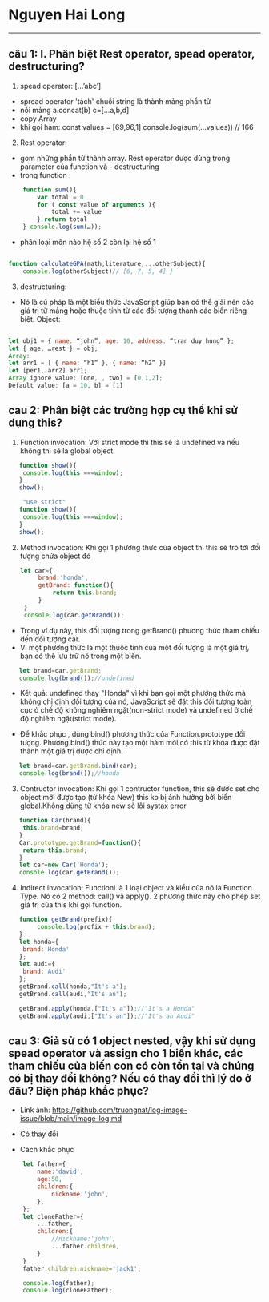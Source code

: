 # Nguyen Hai Long
---
## câu 1: I.	Phân biệt Rest operator, spead operator, destructuring?
  1. spead operator:  […’abc’]
-  spread operator 'tách' chuỗi string là thành mảng phần tử
- nối mảng   a.concat(b)    c=[…a,b,d]
- copy Array
- khi gọi hàm:  const values = [69,96,1] 
console.log(sum(...values)) // 166
2. Rest operator: 
- gom những phần tử thành array. Rest operator được dùng trong parameter của function và - destructuring
- trong function :
```Javascript
    function sum(){ 
        var total = 0 
        for ( const value of arguments ){ 
            total += value 
        } return total 
    } console.log(sum(…));
```
- phân loại môn nào hệ số 2  còn lại hệ số 1
```Javascript

function calculateGPA(math,literature,...otherSubject){ 
    console.log(otherSubject)// [6, 7, 5, 4] }
```
3. destructuring:
-	Nó là cú pháp là một biểu thức JavaScript giúp bạn có thể giải nén các giá trị từ mảng hoặc thuộc tính từ các đối tượng thành các biến riêng biệt.
Object:
```Javascript

let obj1 = { name: “john”, age: 10, address: “tran duy hung” };
let { age, …rest } = obj;
Array:
let arr1 = [ { name: “h1” }, { name: “h2” }]
let [per1,…arr2] arr1;
Array ignore value: [one, , two] = [0,1,2];
Default value: [a = 10, b] = [1]
```

## cau 2: Phân biệt các trường hợp cụ thể khi sử dụng this?
1. Function invocation: Với strict mode thì this sẽ là undefined và nếu không thì sẽ là global object.
```Javascript
   function show(){
    console.log(this ===window);
   }
   show();
```   
```Javascript
    "use strict"
   function show(){
    console.log(this ===window);
   }
   show();
``` 

2. Method invocation: Khi gọi 1 phương thức của object thì this sẽ trỏ tới đối tượng chứa object đó
   ```Javascript
   let car={
        brand:'honda',
        getBrand: function(){
            return this.brand;
        }
    }
    console.log(car.getBrand());
    ``` 
- Trong ví dụ này, this đối tượng trong getBrand() phương thức tham chiếu đến đối tượng car.
- Vì một phương thức là một thuộc tính của một đối tượng là một giá trị, bạn có thể lưu trữ nó trong một biến.



```Javascript
   let brand=car.getBrand;
   console.log(brand());//undefined
```
- Kết quả: undefined thay "Honda"
vì khi bạn gọi một phương thức mà không chỉ định đối tượng của nó, JavaScript sẽ đặt this đối tượng toàn cục ở chế độ không nghiêm	 ngặt(non-strict mode) và undefined ở chế độ nghiêm ngặt(strict mode).

- Để khắc phục , dùng bind() phương thức của Function.prototype đối tượng. Phương bind() thức này tạo một hàm mới có this từ khóa được đặt thành một giá trị được chỉ định.
```Javascript
   let brand=car.getBrand.bind(car);
   console.log(brand());//honda
```

3. Contructor invocation: Khi gọi 1 contructor function, this sẽ được set cho object mới được tạo (từ khóa New) this ko bị ảnh hưởng bởi biến global.Không dùng từ khóa new sẽ lỗi systax error
```Javascript
   function Car(brand){
    this.brand=brand;
   }
   Car.prototype.getBrand=function(){
    return this.brand;
   }
   let car=new Car('Honda');
   console.log(car.getBrand());
```


4. Indirect invocation: Functionl là 1 loại object và kiểu của nó là Function Type. Nó có 2 method: call() và apply(). 2 phương thức này cho phép set giá trị của this khi gọi function.
```Javascript
   function getBrand(prefix){
        console.log(profix + this.brand);
   }
   let honda={
    brand:'Honda'
   };
   let audi={
    brand:'Audi'
   };
   getBrand.call(honda,"It's a");
   getBrand.call(audi,"It's an");

   getBrand.apply(honda,["It's a"]);//"It's a Honda"
   getBrand.apply(audi,["It's an"]);//"It's an Audi"
```
## cau 3: Giả sử có 1 object nested, vậy khi sử dụng spead operator và assign cho 1 biến khác, các tham chiếu của biến con có còn tồn tại và chúng có bị thay đổi không? Nếu có thay đổi thì lý do ở đâu? Biện pháp khắc phục?
-	Link ảnh: https://github.com/truongnat/log-image-issue/blob/main/image-log.md
   

 -	Có thay đổi 
 -	Cách khắc phục

```Javascript
    let father={
        name:'david',
        age:50,
        children:{
            nickname:'john',
        },
    };
    let cloneFather={
        ...father,
        children:{
            //nickname:'john',
            ...father.children,
        }
    }    
    father.children.nickname='jack1';

    console.log(father);
    console.log(cloneFather);
```